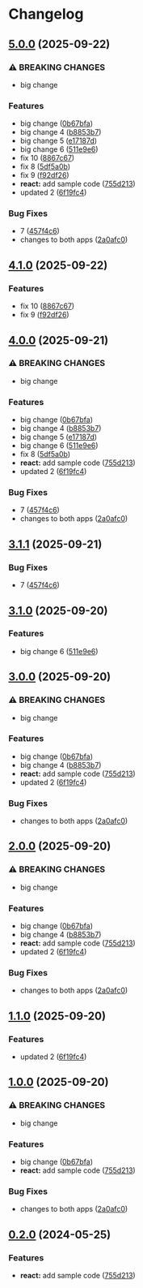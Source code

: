 # Changelog

## [5.0.0](https://github.com/guyderriman-ship-it/release-please-monorepo-example/compare/hello-react@v4.1.0...hello-react@v5.0.0) (2025-09-22)


### ⚠ BREAKING CHANGES

* big change

### Features

* big change ([0b67bfa](https://github.com/guyderriman-ship-it/release-please-monorepo-example/commit/0b67bfac8f16057b6748391e06f6294d34514839))
* big change 4 ([b8853b7](https://github.com/guyderriman-ship-it/release-please-monorepo-example/commit/b8853b7978d2edcdced3c1a1f4a0992e278b938c))
* big change 5 ([e17187d](https://github.com/guyderriman-ship-it/release-please-monorepo-example/commit/e17187d473107aea349f97dd11f3a407338d0b9e))
* big change 6 ([511e9e6](https://github.com/guyderriman-ship-it/release-please-monorepo-example/commit/511e9e6eefe04720dcd0e2c8da07934884906173))
* fix 10 ([8867c67](https://github.com/guyderriman-ship-it/release-please-monorepo-example/commit/8867c67ef68eca4966b2dcfaa79d304e203f7873))
* fix 8 ([5df5a0b](https://github.com/guyderriman-ship-it/release-please-monorepo-example/commit/5df5a0b2c64d5d1d417b1ee079ff7fdf5cdf9237))
* fix 9 ([f92df26](https://github.com/guyderriman-ship-it/release-please-monorepo-example/commit/f92df26faee5d9a5fdac6d1f7764764dc1756073))
* **react:** add sample code ([755d213](https://github.com/guyderriman-ship-it/release-please-monorepo-example/commit/755d2133dde08b8e1aeb2012256ee58b934fc346))
* updated 2 ([6f19fc4](https://github.com/guyderriman-ship-it/release-please-monorepo-example/commit/6f19fc458ec8497dad255bab850ea766122a5db1))


### Bug Fixes

* 7 ([457f4c6](https://github.com/guyderriman-ship-it/release-please-monorepo-example/commit/457f4c6f59e66407bacd9accdd3410c3eb2bca0d))
* changes to both apps ([2a0afc0](https://github.com/guyderriman-ship-it/release-please-monorepo-example/commit/2a0afc030b9987e0f6bf5cf0d9fd13d127e8f377))

## [4.1.0](https://github.com/guyderriman-ship-it/release-please-monorepo-example/compare/hello-react@v4.0.0...hello-react@v4.1.0) (2025-09-22)


### Features

* fix 10 ([8867c67](https://github.com/guyderriman-ship-it/release-please-monorepo-example/commit/8867c67ef68eca4966b2dcfaa79d304e203f7873))
* fix 9 ([f92df26](https://github.com/guyderriman-ship-it/release-please-monorepo-example/commit/f92df26faee5d9a5fdac6d1f7764764dc1756073))

## [4.0.0](https://github.com/guyderriman-ship-it/release-please-monorepo-example/compare/hello-react@v3.1.1...hello-react@v4.0.0) (2025-09-21)


### ⚠ BREAKING CHANGES

* big change

### Features

* big change ([0b67bfa](https://github.com/guyderriman-ship-it/release-please-monorepo-example/commit/0b67bfac8f16057b6748391e06f6294d34514839))
* big change 4 ([b8853b7](https://github.com/guyderriman-ship-it/release-please-monorepo-example/commit/b8853b7978d2edcdced3c1a1f4a0992e278b938c))
* big change 5 ([e17187d](https://github.com/guyderriman-ship-it/release-please-monorepo-example/commit/e17187d473107aea349f97dd11f3a407338d0b9e))
* big change 6 ([511e9e6](https://github.com/guyderriman-ship-it/release-please-monorepo-example/commit/511e9e6eefe04720dcd0e2c8da07934884906173))
* fix 8 ([5df5a0b](https://github.com/guyderriman-ship-it/release-please-monorepo-example/commit/5df5a0b2c64d5d1d417b1ee079ff7fdf5cdf9237))
* **react:** add sample code ([755d213](https://github.com/guyderriman-ship-it/release-please-monorepo-example/commit/755d2133dde08b8e1aeb2012256ee58b934fc346))
* updated 2 ([6f19fc4](https://github.com/guyderriman-ship-it/release-please-monorepo-example/commit/6f19fc458ec8497dad255bab850ea766122a5db1))


### Bug Fixes

* 7 ([457f4c6](https://github.com/guyderriman-ship-it/release-please-monorepo-example/commit/457f4c6f59e66407bacd9accdd3410c3eb2bca0d))
* changes to both apps ([2a0afc0](https://github.com/guyderriman-ship-it/release-please-monorepo-example/commit/2a0afc030b9987e0f6bf5cf0d9fd13d127e8f377))

## [3.1.1](https://github.com/guyderriman-ship-it/release-please-monorepo-example/compare/hello-react@v3.1.0...hello-react@v3.1.1) (2025-09-21)


### Bug Fixes

* 7 ([457f4c6](https://github.com/guyderriman-ship-it/release-please-monorepo-example/commit/457f4c6f59e66407bacd9accdd3410c3eb2bca0d))

## [3.1.0](https://github.com/guyderriman-ship-it/release-please-monorepo-example/compare/hello-react@v3.0.0...hello-react@v3.1.0) (2025-09-20)


### Features

* big change 6 ([511e9e6](https://github.com/guyderriman-ship-it/release-please-monorepo-example/commit/511e9e6eefe04720dcd0e2c8da07934884906173))

## [3.0.0](https://github.com/guyderriman-ship-it/release-please-monorepo-example/compare/hello-react@v2.0.0...hello-react@v3.0.0) (2025-09-20)


### ⚠ BREAKING CHANGES

* big change

### Features

* big change ([0b67bfa](https://github.com/guyderriman-ship-it/release-please-monorepo-example/commit/0b67bfac8f16057b6748391e06f6294d34514839))
* big change 4 ([b8853b7](https://github.com/guyderriman-ship-it/release-please-monorepo-example/commit/b8853b7978d2edcdced3c1a1f4a0992e278b938c))
* **react:** add sample code ([755d213](https://github.com/guyderriman-ship-it/release-please-monorepo-example/commit/755d2133dde08b8e1aeb2012256ee58b934fc346))
* updated 2 ([6f19fc4](https://github.com/guyderriman-ship-it/release-please-monorepo-example/commit/6f19fc458ec8497dad255bab850ea766122a5db1))


### Bug Fixes

* changes to both apps ([2a0afc0](https://github.com/guyderriman-ship-it/release-please-monorepo-example/commit/2a0afc030b9987e0f6bf5cf0d9fd13d127e8f377))

## [2.0.0](https://github.com/guyderriman-ship-it/release-please-monorepo-example/compare/hello-react@v1.1.0...hello-react@v2.0.0) (2025-09-20)


### ⚠ BREAKING CHANGES

* big change

### Features

* big change ([0b67bfa](https://github.com/guyderriman-ship-it/release-please-monorepo-example/commit/0b67bfac8f16057b6748391e06f6294d34514839))
* big change 4 ([b8853b7](https://github.com/guyderriman-ship-it/release-please-monorepo-example/commit/b8853b7978d2edcdced3c1a1f4a0992e278b938c))
* **react:** add sample code ([755d213](https://github.com/guyderriman-ship-it/release-please-monorepo-example/commit/755d2133dde08b8e1aeb2012256ee58b934fc346))
* updated 2 ([6f19fc4](https://github.com/guyderriman-ship-it/release-please-monorepo-example/commit/6f19fc458ec8497dad255bab850ea766122a5db1))


### Bug Fixes

* changes to both apps ([2a0afc0](https://github.com/guyderriman-ship-it/release-please-monorepo-example/commit/2a0afc030b9987e0f6bf5cf0d9fd13d127e8f377))

## [1.1.0](https://github.com/guyderriman-ship-it/release-please-monorepo-example/compare/hello-react@v1.0.0...hello-react@v1.1.0) (2025-09-20)


### Features

* updated 2 ([6f19fc4](https://github.com/guyderriman-ship-it/release-please-monorepo-example/commit/6f19fc458ec8497dad255bab850ea766122a5db1))

## [1.0.0](https://github.com/guyderriman-ship-it/release-please-monorepo-example/compare/hello-react@v0.2.0...hello-react@v1.0.0) (2025-09-20)


### ⚠ BREAKING CHANGES

* big change

### Features

* big change ([0b67bfa](https://github.com/guyderriman-ship-it/release-please-monorepo-example/commit/0b67bfac8f16057b6748391e06f6294d34514839))
* **react:** add sample code ([755d213](https://github.com/guyderriman-ship-it/release-please-monorepo-example/commit/755d2133dde08b8e1aeb2012256ee58b934fc346))


### Bug Fixes

* changes to both apps ([2a0afc0](https://github.com/guyderriman-ship-it/release-please-monorepo-example/commit/2a0afc030b9987e0f6bf5cf0d9fd13d127e8f377))

## [0.2.0](https://github.com/amarjanica/release-please-monorepo-example/compare/hello-react-v0.1.0...hello-react@v0.2.0) (2024-05-25)


### Features

* **react:** add sample code ([755d213](https://github.com/amarjanica/release-please-monorepo-example/commit/755d2133dde08b8e1aeb2012256ee58b934fc346))

